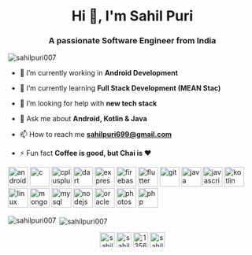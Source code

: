 <h1 align="center">Hi 👋, I'm Sahil Puri</h1>
<h3 align="center">A passionate Software Engineer from India</h3>

<p align="left"> <img src="https://komarev.com/ghpvc/?username=sahilpuri007" alt="sahilpuri007" /> </p>

- 🔭 I’m currently working in **Android Development**

- 🌱 I’m currently learning **Full Stack Development (MEAN Stac)**

- 🤝 I’m looking for help with **new tech stack**

- 💬 Ask me about **Android, Kotlin & Java**

- 📫 How to reach me **sahilpuri699@gmail.com**

- ⚡ Fun fact **Coffee is good, but Chai is ❤**

<p align="left"><img src="https://devicons.github.io/devicon/devicon.git/icons/android/android-original-wordmark.svg" alt="android" width="40" height="40"/> <img src="https://devicons.github.io/devicon/devicon.git/icons/c/c-original.svg" alt="c" width="40" height="40"/> <img src="https://devicons.github.io/devicon/devicon.git/icons/cplusplus/cplusplus-original.svg" alt="cplusplus" width="40" height="40"/> <img src="https://www.vectorlogo.zone/logos/dartlang/dartlang-icon.svg" alt="dart" width="40" height="40"/> <img src="https://devicons.github.io/devicon/devicon.git/icons/express/express-original-wordmark.svg" alt="express" width="40" height="40"/> <img src="https://www.vectorlogo.zone/logos/firebase/firebase-icon.svg" alt="firebase" width="40" height="40"/> <img src="https://www.vectorlogo.zone/logos/flutterio/flutterio-icon.svg" alt="flutter" width="40" height="40"/> <img src="https://www.vectorlogo.zone/logos/git-scm/git-scm-icon.svg" alt="git" width="40" height="40"/> <img src="https://devicons.github.io/devicon/devicon.git/icons/java/java-original-wordmark.svg" alt="java" width="40" height="40"/> <img src="https://devicons.github.io/devicon/devicon.git/icons/javascript/javascript-original.svg" alt="javascript" width="40" height="40"/> <img src="https://www.vectorlogo.zone/logos/kotlinlang/kotlinlang-icon.svg" alt="kotlin" width="40" height="40"/> <img src="https://devicons.github.io/devicon/devicon.git/icons/linux/linux-original.svg" alt="linux" width="40" height="40"/> <img src="https://devicons.github.io/devicon/devicon.git/icons/mongodb/mongodb-original-wordmark.svg" alt="mongodb" width="40" height="40"/> <img src="https://devicons.github.io/devicon/devicon.git/icons/mysql/mysql-original-wordmark.svg" alt="mysql" width="40" height="40"/> <img src="https://devicons.github.io/devicon/devicon.git/icons/nodejs/nodejs-original-wordmark.svg" alt="nodejs" width="40" height="40"/> <img src="https://devicons.github.io/devicon/devicon.git/icons/oracle/oracle-original.svg" alt="oracle" width="40" height="40"/> <img src="https://devicons.github.io/devicon/devicon.git/icons/photoshop/photoshop-plain.svg" alt="photoshop" width="40" height="40"/> <img src="https://devicons.github.io/devicon/devicon.git/icons/php/php-original.svg" alt="php" width="40" height="40"/></p><p><img align="left" src="https://github-readme-stats.vercel.app/api/top-langs/?username=sahilpuri007&layout=compact&hide=html" alt="sahilpuri007" /></p>

<p>&nbsp;<img align="center" src="https://github-readme-stats.vercel.app/api?username=sahilpuri007&show_icons=true" alt="sahilpuri007" /></p>

<p align="center">
<a href="https://dev.to/sahilpuri007" target="blank"><img align="center" src="https://cdn.jsdelivr.net/npm/simple-icons@3.0.1/icons/dev-dot-to.svg" alt="sahilpuri007" height="30" width="30" /></a>
<a href="https://linkedin.com/in/sahilpuri1997" target="blank"><img align="center" src="https://cdn.jsdelivr.net/npm/simple-icons@3.0.1/icons/linkedin.svg" alt="sahilpuri1997" height="30" width="30" /></a>
<a href="https://stackoverflow.com/users/13562176" target="blank"><img align="center" src="https://cdn.jsdelivr.net/npm/simple-icons@3.0.1/icons/stackoverflow.svg" alt="13562176" height="30" width="30" /></a>
<a href="https://instagram.com/sahil_puri_97" target="blank"><img align="center" src="https://cdn.jsdelivr.net/npm/simple-icons@3.0.1/icons/instagram.svg" alt="sahil_puri_97" height="30" width="30" /></a>
</p>

